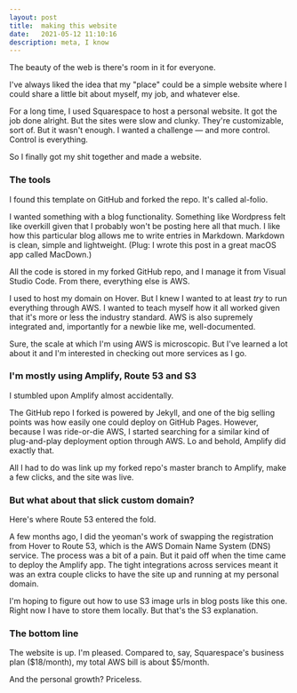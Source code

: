```yaml
---
layout: post
title:  making this website
date:   2021-05-12 11:10:16
description: meta, I know
---
```


The beauty of the web is there's room in it for everyone.

I've always liked the idea that my "place" could be a simple website where I could share a little bit about myself, my job, and whatever else.

For a long time, I used Squarespace to host a personal website. It got the job done alright. But the sites were slow and clunky. They're customizable, sort of. But it wasn't enough. I wanted a challenge — and more control. Control is everything.

So I finally got my shit together and made a website.

### The tools

I found this template on GitHub and forked the repo. It's called al-folio.

I wanted something with a blog functionality. Something like Wordpress felt like overkill given that I probably won't be posting here all that much. I like how this particular blog allows me to write entries in Markdown. Markdown is clean, simple and lightweight. (Plug: I wrote this post in a great macOS app called MacDown.)

All the code is stored in my forked GitHub repo, and I manage it from Visual Studio Code. From there, everything else is AWS.

I used to host my domain on Hover. But I knew I wanted to at least <em>try</em> to run everything through AWS. I wanted to teach myself how it all worked given that it's more or less the industry standard. AWS is also supremely integrated and, importantly for a newbie like me,  well-documented.

Sure, the scale at which I'm using AWS is microscopic. But I've learned a lot about it and I'm interested in checking out more services as I go.

### I'm mostly using Amplify, Route 53 and S3

I stumbled upon Amplify almost accidentally.

The GitHub repo I forked is powered by Jekyll, and one of the big selling points was how easily one could deploy on GitHub Pages. However, because I was ride-or-die AWS, I started searching for a similar kind of plug-and-play deployment option through AWS. Lo and behold, Amplify did exactly that.

All I had to do was link up my forked repo's master branch to Amplify, make a few clicks, and the site was live.

### But what about that slick custom domain?

Here's where Route 53 entered the fold.

A few months ago, I did the yeoman's work of swapping the registration from Hover to Route 53, which is the AWS Domain Name System (DNS) service. The process was a bit of a pain. But it paid off when the time came to deploy the Amplify app. The tight integrations across services meant it was an extra couple clicks to have the site up and running at my personal domain.

I'm hoping to figure out how to use S3 image urls in blog posts like this one. Right now I have to store them locally. But that's the S3 explanation.

### The bottom line

The website is up. I'm pleased. Compared to, say, Squarespace's business plan ($18/month), my total AWS bill is about $5/month.

And the personal growth? Priceless.